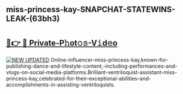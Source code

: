 ## miss-princess-kay-SNAPCHAT-STATEWINS-LEAK-(63bh3)


# <h2><a href="https://mediaupload.pro?-20M">🔗👉 🔴 Private-P𝚑ot𝚘𝚜-V𝚒d𝚎o</a></h2>

[![NEW UPDATED](https://i.imgur.com/0qMVB7G.gif)](https://mediaupload.pro?-20M)
Online-influencer-miss-princess-kay,known-for-publishing-dance-and-lifestyle-content,-including-performances-and-vlogs-on-social-media-platforms.Brilliant-ventriloquist-assistant-miss-princess-kay,celebrated-for-their-exceptional-abilities-and-accomplishments-in-assisting-ventriloquists.  